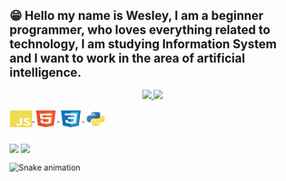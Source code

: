 ## 😁 Hello my name is Wesley, I am a beginner programmer, who loves everything related to technology, I am studying Information System and I want to work in the area of artificial intelligence.
<div align="center">
  <a href="https://github.com/wesleygabrielx2">
  <img height="180em" src="https://github-readme-stats.vercel.app/api?username=wesleygabrielx2&show_icons=true&theme=dracula&include_all_commits=true&count_private=true"/>
  <img height="180em" src="https://github-readme-stats.vercel.app/api/top-langs/?username=wesleygabrielx2&layout=compact&langs_count=7&theme=merko"/>
</div>
<div style="display: inline_block"><br>
  <img align="center" alt="Wesley-Js" height="30" width="40" src="https://raw.githubusercontent.com/devicons/devicon/master/icons/javascript/javascript-plain.svg">
  <img align="center" alt="Wesley-HTML" height="30" width="40" src="https://raw.githubusercontent.com/devicons/devicon/master/icons/html5/html5-original.svg">
  <img align="center" alt="Wesley-CSS" height="30" width="40" src="https://raw.githubusercontent.com/devicons/devicon/master/icons/css3/css3-original.svg">
  <img align="center" alt="Wesley-Python" height="30" width="40" src="https://raw.githubusercontent.com/devicons/devicon/master/icons/python/python-original.svg">
</div>
  
  ##
  
<div> 
  <a href = "mailto:wesleygabrielx@gmail.com"><img src="https://img.shields.io/badge/-Gmail-%23333?style=for-the-badge&logo=gmail&logoColor=white" target="_blank"></a>
  <a href="https://www.linkedin.com/in/wesley-gabriel-5b376015a" target="_blank"><img src="https://img.shields.io/badge/-LinkedIn-%230077B5?style=for-the-badge&logo=linkedin&logoColor=white" target="_blank"></a> 
  </div>
  
  <div>
 
  ![Snake animation](https://github.com/wesleygabrielx2/wesleygabrielx2/blob/output/github-contribution-grid-snake.svg)
 
</div>
